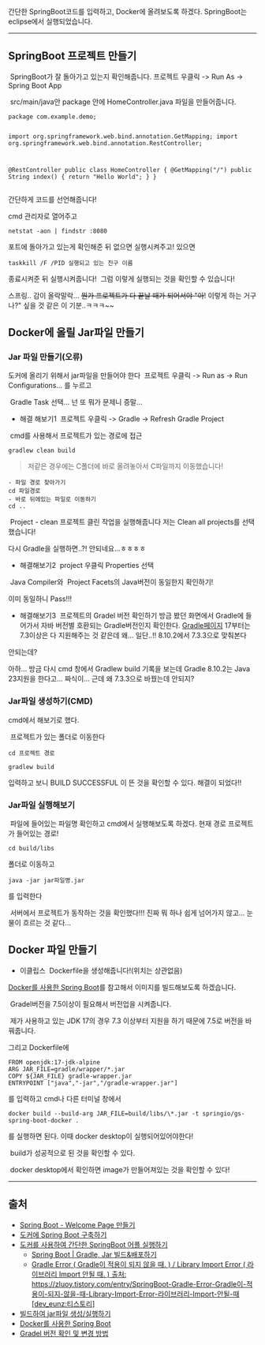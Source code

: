 <p>간단한 SpringBoot코드를 입력하고, Docker에 올려보도록 하겠다.
SpringBoot는 eclipse에서 실행되었습니다.</p>
<hr />
<h2 id="springboot-프로젝트-만들기">SpringBoot 프로젝트 만들기</h2>
<p><img alt="" src="https://velog.velcdn.com/images/ju_hyanghyang/post/eb366e4d-7536-4671-a1dd-35b30324eb42/image.png" />
SpringBoot가 잘 돌아가고 있는지 확인해줍니다.
프로젝트 우클릭 -&gt; Run As -&gt; Spring Boot App</p>
<p><img alt="" src="https://velog.velcdn.com/images/ju_hyanghyang/post/c72e8655-22cc-4c02-b919-c8426a47f801/image.png" />
src/main/java안 package 안에 HomeController.java 파일을 만들어줍니다.</p>
<pre><code class="language-java">package com.example.demo;

import org.springframework.web.bind.annotation.GetMapping;
import org.springframework.web.bind.annotation.RestController;

@RestController
public class HomeController {
    @GetMapping(&quot;/&quot;)
    public String index() {
        return &quot;Hello World&quot;;
    }
}</code></pre>
<p>간단하게 코드를 선언해줍니다!</p>
<p>cmd 관리자로 열어주고</p>
<pre><code>netstat -aon | findstr :8080</code></pre><p>포트에 돌아가고 있는게 확인해준 뒤 없으면 실행시켜주고!
있으면</p>
<pre><code>taskkill /F /PID 실행되고 있는 친구 이름</code></pre><p>종료시켜준 뒤 실행시켜줍니다!
<img alt="" src="https://velog.velcdn.com/images/ju_hyanghyang/post/1e752e88-539b-4d59-9729-d7606b0c7b13/image.png" />
그럼 이렇게 실행되는 것을 확인할 수 있습니다!</p>
<p>스프링.. 감이 올락말락...
<del>뭔가 프로젝트가 다 끝날 때가 되어서야 &quot;아</del>! 이렇게 하는 거구나?&quot; 싶을 것 같은 이 기분..ㅋㅋㅋ~~</p>
<h2 id="docker에-올릴-jar파일-만들기">Docker에 올릴 Jar파일 만들기</h2>
<h3 id="jar-파일-만들기오류">Jar 파일 만들기(오류)</h3>
<p>도커에 올리기 위해서 jar파일을 만들어야 한다
<img alt="" src="https://velog.velcdn.com/images/ju_hyanghyang/post/161d7f7f-2285-4a4a-b43c-31d6fcda88c1/image.png" />
프로젝트 우클릭 -&gt; Run as -&gt; Run Configurations... 를 누르고</p>
<p><img alt="" src="https://velog.velcdn.com/images/ju_hyanghyang/post/5f939085-eae1-4f24-a97c-59ab2b16930d/image.png" />
Gradle Task 선택... 넌 또 뭐가 문제니 증말...</p>
<ul>
<li>해결 해보기1
<img alt="" src="https://velog.velcdn.com/images/ju_hyanghyang/post/51f5dd85-53eb-4998-8934-0cd597c94fd6/image.png" />
프로젝트 우클릭 -&gt; Gradle -&gt; Refresh Gradle Project</li>
</ul>
<p><img alt="" src="https://velog.velcdn.com/images/ju_hyanghyang/post/562276ca-6676-4e3c-a5f3-a0826bb633ba/image.png" />
cmd를 사용해서 프로젝트가 있는 경로에 접근</p>
<pre><code>gradlew clean build</code></pre><blockquote>
<p>저같은 경우에는 C폴더에 바로 올려놓아서 C파일까지 이동했습니다!</p>
</blockquote>
<pre><code>- 파일 경로 찾아가기 
cd 파일경로
- 바로 뒤에있는 파일로 이동하기
cd ..</code></pre><p><img alt="" src="https://velog.velcdn.com/images/ju_hyanghyang/post/c353a4aa-2c7b-4400-96ec-97ace61893da/image.png" />
Project - clean
프로젝트 클린 작업을 실행해줍니다
저는 Clean all projects를 선택했습니다!</p>
<p>다시 Gradle을 실행하면..?! 안되네요...ㅎㅎㅎㅎ</p>
<ul>
<li>해결해보기2
<img alt="" src="https://velog.velcdn.com/images/ju_hyanghyang/post/c83c1830-ceb6-4481-867b-058cdd028d3f/image.png" />
project 우클릭 Properties 선택</li>
</ul>
<p><img alt="" src="https://velog.velcdn.com/images/ju_hyanghyang/post/7e0a2834-c80b-4330-9a9b-15290b617986/image.png" />
Java Compiler와 
<img alt="" src="https://velog.velcdn.com/images/ju_hyanghyang/post/51213076-2d43-4bf6-8024-f9b3ea188a90/image.png" />
Project Facets의 Java버전이 동일한지 확인하기!</p>
<p>이미 동일하니 Pass!!!</p>
<ul>
<li>해결해보기3
<img alt="" src="https://velog.velcdn.com/images/ju_hyanghyang/post/e214a610-49ba-4683-b81a-0936499cb73b/image.png" />
프로젝트의 Gradel 버전 확인하기
방금 봤던 화면에서 Gradle에 들어가서 자바 버전별 호환되는 Gradle버전인지 확인한다.
<a href="https://docs.gradle.org/7.3/release-notes.html#java17">Gradle페이지</a>
17부터는 7.3이상은 다 지원해주는 것 같은데 왜... 일단..!! 8.10.2에서 7.3.3으로 맞춰본다</li>
</ul>
<p>안되는데?</p>
<p>아하... 방금 다시 cmd 창에서 Gradlew build 기록을 보는데 Gradle 8.10.2는 Java 23지원을 한다고... 짜식이... 근데 왜 7.3.3으로 바꿨는데 안되지?</p>
<h3 id="jar파일-생성하기cmd">Jar파일 생성하기(CMD)</h3>
<p>cmd에서 해보기로 했다.</p>
<p><img alt="" src="https://velog.velcdn.com/images/ju_hyanghyang/post/8ac93e4c-b903-449e-adcc-3ff7d36541b5/image.png" />
프로젝트가 있는 폴더로 이동한다</p>
<pre><code>cd 프로젝트 경로</code></pre><pre><code>gradlew build</code></pre><p>입력하고 보니 BUILD SUCCESSFUL 이 뜬 것을 확인할 수 있다.
해결이 되었다!!</p>
<h3 id="jar파일-실행해보기">Jar파일 실행해보기</h3>
<p><img alt="" src="https://velog.velcdn.com/images/ju_hyanghyang/post/fe24484e-9585-4d0d-84b9-3ea044964d75/image.png" />
파일에 들어있는 파일명 확인하고 cmd에서 실행해보도록 하겠다.
현재 경로 프로젝트가 들어있는 경로!</p>
<pre><code>cd build/libs</code></pre><p>폴더로 이동하고 </p>
<pre><code>java -jar jar파일명.jar</code></pre><p>를 입력한다</p>
<p><img alt="" src="https://velog.velcdn.com/images/ju_hyanghyang/post/9ea1d193-0da2-43b9-8234-e4aca107b227/image.png" />
서버에서 프로젝트가 동작하는 것을 확인했다!!!
진짜 뭐 하나 쉽게 넘어가지 않고... 눈물이 흐르는 것 같다...</p>
<h2 id="docker-파일-만들기">Docker 파일 만들기</h2>
<ul>
<li>이클립스
<img alt="" src="https://velog.velcdn.com/images/ju_hyanghyang/post/b2736c10-4bb2-459d-ad13-e2f6d75c646b/image.png" />
Dockerfile을 생성해줍니다!(위치는 상관없음)</li>
</ul>
<p><a href="https://spring.io/guides/gs/spring-boot-docker">Docker를 사용한 Spring Boot</a>를 참고해서 이미지를 빌드해보도록 하겠습니다.</p>
<p><img alt="" src="https://velog.velcdn.com/images/ju_hyanghyang/post/e3cc86fe-73ae-4074-bbd2-55fb09176464/image.png" />
Gradel버전을 7.5이상이 필요해서 버전업을 시켜줍니다.</p>
<p><img alt="" src="https://velog.velcdn.com/images/ju_hyanghyang/post/9292b0f6-aa44-4109-af96-c152bfbb199d/image.png" />
제가 사용하고 있는 JDK 17의 경우 7.3 이상부터 지원을 하기 때문에 7.5로 버전을 바꿔줍니다.</p>
<p>그리고 Dockerfile에 </p>
<pre><code class="language-dockerfile">FROM openjdk:17-jdk-alpine
ARG JAR_FILE=gradle/wrapper/*.jar
COPY ${JAR_FILE} gradle-wrapper.jar
ENTRYPOINT [&quot;java&quot;,&quot;-jar&quot;,&quot;/gradle-wrapper.jar&quot;]</code></pre>
<p>를 입력하고 cmd나 다른 터미널 창에서</p>
<pre><code>docker build --build-arg JAR_FILE=build/libs/\*.jar -t springio/gs-spring-boot-docker .</code></pre><p>를 실행하면 된다.
이때 docker desktop이 실행되어있어야한다!</p>
<p><img alt="" src="https://velog.velcdn.com/images/ju_hyanghyang/post/7ee47af9-29ab-4b79-8701-5ed209469724/image.png" />
build가 성공적으로 된 것을 확인할 수 있다.</p>
<p><img alt="" src="https://velog.velcdn.com/images/ju_hyanghyang/post/a76a9b6a-47ad-406a-be46-a2892a5bd3eb/image.png" />
docker desktop에서 확인하면 image가 만들어져있는 것을 확인할 수 있다!</p>
<hr />
<h2 id="출처">출처</h2>
<ul>
<li><a href="https://jin2rang.tistory.com/entry/Spring-Boot-View-%EA%B8%B0%EC%B4%88-%ED%99%98%EA%B2%BD%EC%84%A4%EC%A0%95-thymeleaf">Spring Boot - Welcome Page 만들기</a></li>
<li><a href="https://da2uns2.tistory.com/entry/Docker-%EB%8F%84%EC%BB%A4%EC%97%90-Spring-Boot-%EA%B5%AC%EC%B6%95%ED%95%98%EA%B8%B0">도커에 Spring Boot 구축하기</a></li>
<li><a href="https://ttl-blog.tistory.com/761#SpringBoot%20%ED%94%84%EB%A1%9C%EC%A0%9D%ED%8A%B8%20%EC%83%9D%EC%84%B1%ED%95%98%EA%B8%B0-1">도커를 사용하여 간단한 SpringBoot 어플 실행하기</a><ul>
<li><a href="https://kitty-geno.tistory.com/109">Spring Boot | Gradle, Jar 빌드&amp;배포하기</a></li>
<li><a href="https://zluoy.tistory.com/entry/SpringBoot-Gradle-Error-Gradle%EC%9D%B4-%EC%A0%81%EC%9A%A9%EC%9D%B4-%EB%90%98%EC%A7%80-%EC%95%8A%EC%9D%84-%EB%95%8C-Library-Import-Error-%EB%9D%BC%EC%9D%B4%EB%B8%8C%EB%9F%AC%EB%A6%AC-Import-%EC%95%88%EB%90%A0-%EB%95%8C#google_vignette">Gradle Error ( Gradle이 적용이 되지 않을 때. ) / Library Import Error ( 라이브러리 Import 안될 때. )
출처: https://zluoy.tistory.com/entry/SpringBoot-Gradle-Error-Gradle이-적용이-되지-않을-때-Library-Import-Error-라이브러리-Import-안될-때 [dev_eunz:티스토리]</a></li>
</ul>
</li>
<li><a href="https://velog.io/@kekim20/Spring-Boot-%EB%B9%8C%EB%93%9C%ED%95%98%EC%97%AC-jar%ED%8C%8C%EC%9D%BC-%EC%83%9D%EC%84%B1%EC%8B%A4%ED%96%89%ED%95%98%EA%B8%B0">빌드하여 jar파일 생성/실행하기</a></li>
<li><a href="https://spring.io/guides/gs/spring-boot-docker">Docker를 사용한 Spring Boot</a></li>
<li><a href="https://adjh54.tistory.com/214">Gradel 버전 확인 및 변경 방법</a></li>
</ul>